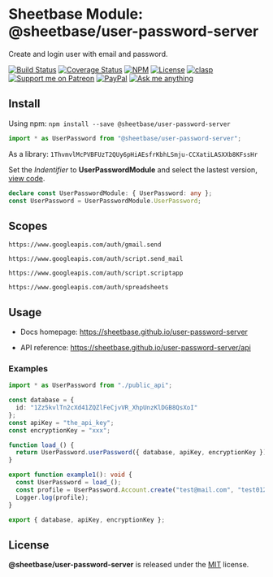 # Sheetbase Module: @sheetbase/user-password-server

Create and login user with email and password.

<!-- <block:header> -->

[![Build Status](https://travis-ci.com/sheetbase/user-password-server.svg?branch=master)](https://travis-ci.com/sheetbase/user-password-server) [![Coverage Status](https://coveralls.io/repos/github/sheetbase/user-password-server/badge.svg?branch=master)](https://coveralls.io/github/sheetbase/user-password-server?branch=master) [![NPM](https://img.shields.io/npm/v/@sheetbase/user-password-server.svg)](https://www.npmjs.com/package/@sheetbase/user-password-server) [![License][license_badge]][license_url] [![clasp][clasp_badge]][clasp_url] [![Support me on Patreon][patreon_badge]][patreon_url] [![PayPal][paypal_donate_badge]][paypal_donate_url] [![Ask me anything][ask_me_badge]][ask_me_url]

<!-- </block:header> -->

## Install

Using npm: `npm install --save @sheetbase/user-password-server`

```ts
import * as UserPassword from "@sheetbase/user-password-server";
```

As a library: `1ThvmvlMcPVBFUzT2QUy6pHiAEsfrKbhLSmju-CCXatiLASXXb8KFssHr`

Set the _Indentifier_ to **UserPasswordModule** and select the lastest version, [view code](https://script.google.com/d/1ThvmvlMcPVBFUzT2QUy6pHiAEsfrKbhLSmju-CCXatiLASXXb8KFssHr/edit?usp=sharing).

```ts
declare const UserPasswordModule: { UserPassword: any };
const UserPassword = UserPasswordModule.UserPassword;
```

## Scopes

`https://www.googleapis.com/auth/gmail.send`

`https://www.googleapis.com/auth/script.send_mail`

`https://www.googleapis.com/auth/script.scriptapp`

`https://www.googleapis.com/auth/spreadsheets`

## Usage

- Docs homepage: https://sheetbase.github.io/user-password-server

- API reference: https://sheetbase.github.io/user-password-server/api

### Examples

```ts
import * as UserPassword from "./public_api";

const database = {
  id: "1Zz5kvlTn2cXd41ZQZlFeCjvVR_XhpUnzKlDGB8QsXoI"
};
const apiKey = "the_api_key";
const encryptionKey = "xxx";

function load_() {
  return UserPassword.userPassword({ database, apiKey, encryptionKey });
}

export function example1(): void {
  const UserPassword = load_();
  const profile = UserPassword.Account.create("test@mail.com", "test0123");
  Logger.log(profile);
}

export { database, apiKey, encryptionKey };
```

## License

**@sheetbase/user-password-server** is released under the [MIT](https://github.com/sheetbase/user-password-server/blob/master/LICENSE) license.

<!-- <block:footer> -->

[license_badge]: https://img.shields.io/github/license/mashape/apistatus.svg
[license_url]: https://github.com/sheetbase/user-password-server/blob/master/LICENSE
[clasp_badge]: https://img.shields.io/badge/built%20with-clasp-4285f4.svg
[clasp_url]: https://github.com/google/clasp
[patreon_badge]: https://lamnhan.github.io/assets/images/badges/patreon.svg
[patreon_url]: https://www.patreon.com/lamnhan
[paypal_donate_badge]: https://lamnhan.github.io/assets/images/badges/paypal_donate.svg
[paypal_donate_url]: https://www.paypal.me/lamnhan
[ask_me_badge]: https://img.shields.io/badge/ask/me-anything-1abc9c.svg
[ask_me_url]: https://m.me/sheetbase

<!-- </block:footer> -->
